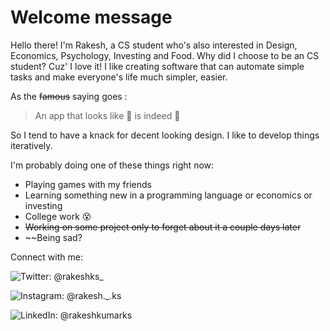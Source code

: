 # Welcome message

Hello there! I'm Rakesh, a CS student who's also interested in Design, Economics, Psychology, Investing and Food. Why did I choose to be an CS student? Cuz' I love it! I like creating software that can automate simple tasks and make everyone's life much simpler, easier. 

As the ~~famous~~ saying goes :

> An app that looks like 💩 is indeed 💩

So I tend to have a knack for decent looking design. I like to develop things iteratively. 

I'm probably doing one of these things right now:

- Playing games with my friends
- Learning something new in a programming language or economics or investing
- College work 😵
- ~~Working on some project only to forget about it a couple days later~~
- ~~Being sad?



Connect with me:

<a href="https://twitter.com/rakeshks_" style="text-decoration: none;" target="_blank"><img src="https://img.icons8.com/material-outlined/24/000000/twitter-squared.png" alt="Twitter"/>: @rakeshks_</a>

<a href="https://www.instagram.com/rakesh._.ks/" style="text-decoration: none;" target="_blank"><img src="https://img.icons8.com/material-outlined/24/000000/instagram-new--v1.png" alt="Instagram"/>: @rakesh._.ks</a>

<a href="https://www.linkedin.com/in/rakeshkumarks/" style="text-decoration: none;" target="_blank"><img src="https://img.icons8.com/material-outlined/24/000000/linkedin--v1.png" alt="LinkedIn"/>: @rakeshkumarks</a>

